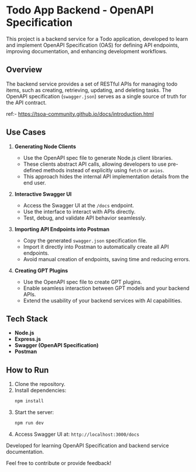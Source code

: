 # Todo App Backend - OpenAPI Specification

This project is a backend service for a Todo application, developed to learn and implement OpenAPI Specification (OAS) for defining API endpoints, improving documentation, and enhancing development workflows.

## Overview

The backend service provides a set of RESTful APIs for managing todo items, such as creating, retrieving, updating, and deleting tasks. The OpenAPI specification (`swagger.json`) serves as a single source of truth for the API contract.

ref:- https://tsoa-community.github.io/docs/introduction.html

## Use Cases

1. **Generating Node Clients**

   - Use the OpenAPI spec file to generate Node.js client libraries.
   - These clients abstract API calls, allowing developers to use pre-defined methods instead of explicitly using `fetch` or `axios`.
   - This approach hides the internal API implementation details from the end user.

2. **Interactive Swagger UI**

   - Access the Swagger UI at the `/docs` endpoint.
   - Use the interface to interact with APIs directly.
   - Test, debug, and validate API behavior seamlessly.

3. **Importing API Endpoints into Postman**

   - Copy the generated `swagger.json` specification file.
   - Import it directly into Postman to automatically create all API endpoints.
   - Avoid manual creation of endpoints, saving time and reducing errors.

4. **Creating GPT Plugins**
   - Use the OpenAPI spec file to create GPT plugins.
   - Enable seamless interaction between GPT models and your backend APIs.
   - Extend the usability of your backend services with AI capabilities.

## Tech Stack

- **Node.js**
- **Express.js**
- **Swagger (OpenAPI Specification)**
- **Postman**

## How to Run

1. Clone the repository.
2. Install dependencies:
   ```bash
   npm install
   ```
3. Start the server:
   ```bash
   npm run dev
   ```
4. Access Swagger UI at: `http://localhost:3000/docs`



Developed for learning OpenAPI Specification and backend service documentation.

Feel free to contribute or provide feedback!
